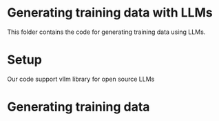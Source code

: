 # Generating training data with LLMs

This folder contains the code for generating training data using LLMs.


# Setup
Our code support vllm library for open source LLMs

# Generating training data 
